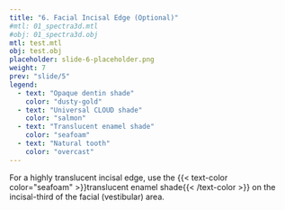 ```yaml
---
title: "6. Facial Incisal Edge (Optional)"
#mtl: 01_spectra3d.mtl
#obj: 01_spectra3d.obj
mtl: test.mtl
obj: test.obj
placeholder: slide-6-placeholder.png
weight: 7
prev: "slide/5"
legend:
  - text: "Opaque dentin shade"
    color: "dusty-gold"
  - text: "Universal CLOUD shade"
    color: "salmon"
  - text: "Translucent enamel shade"
    color: "seafoam"
  - text: "Natural tooth"
    color: "overcast"
---
```


For a highly translucent incisal edge, use the {{< text-color color="seafoam" >}}translucent enamel shade{{< /text-color >}} on the incisal-third of the  facial (vestibular) area.
<!--more-->

